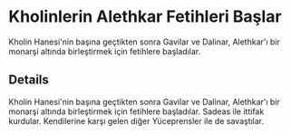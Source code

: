 # Kholinlerin Alethkar Fetihleri Başlar
Kholin Hanesi'nin başına geçtikten sonra Gavilar ve Dalinar, Alethkar'ı bir monarşi altında birleştirmek için fetihlere başladılar.

## Details
Kholin Hanesi'nin başına geçtikten sonra Gavilar ve Dalinar, Alethkar'ı bir monarşi altında birleştirmek için fetihlere başladılar. Sadeas ile ittifak kurdular. Kendilerine karşı gelen diğer Yüceprensler ile de savaştılar.
